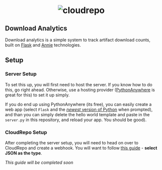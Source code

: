 <h1 align="center">
  <img src="https://www.cloudrepo.io/assets/img/logo/square/CloudRepo-Square-Brand-Blue.png" alt="cloudrepo">
</h1>

## Download Analytics

Download analytics is a simple system to track artifact download counts, built on [Flask](https://palletsprojects.com/p/flask/) and [Annie](https://github.com/annieapp/annie) technologies.

## Setup

### Server Setup

To set this up, you will first need to host the server. If you know how to do this, go right ahead.  Otherwise, use a hosting provider ([PythonAnywhere](https://pythonanywhere.com) is great for this) to set it up simply.

If you do end up using PythonAnywhere (its free), you can easily create a web app (select `Flask` and the [*newest* version of Python](https://www.python.org/downloads/) when prompted), and than you can simply delete the hello world template and paste in the `server.py` in this repository, and reload your app. You should be good).

### CloudRepo Setup

After completing the server setup, you will need to head on over to CloudRepo and create a webhook.  You will want to follow [this guide](https://www.cloudrepo.io/docs/webhooks.html#creating-a-cloudrepo-webhook) - **select JSON as the type**.

*This guide will be completed soon*

